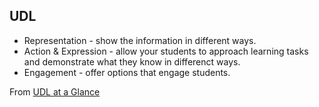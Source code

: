
## UDL

* Representation - show the information in different ways.
* Action & Expression - allow your students to approach learning tasks and demonstrate what they know in differenct ways.
* Engagement - offer options that engage students.

From [UDL at a Glance](http://www.cast.org/our-work/about-udl.html#.Xn_zJy-z125)
